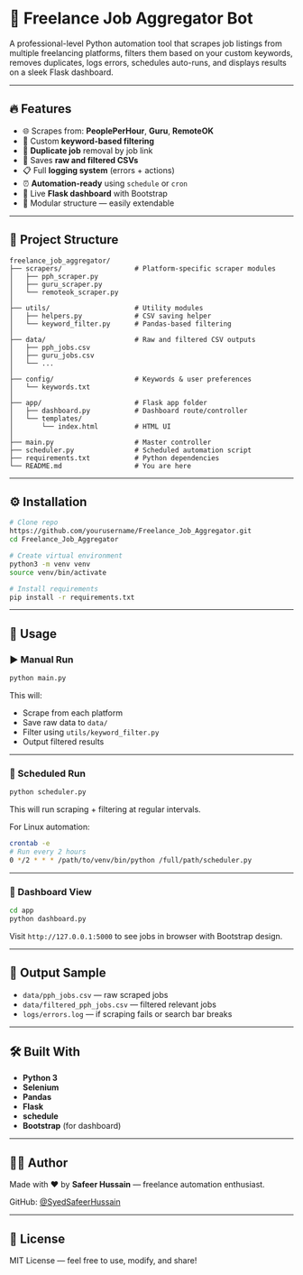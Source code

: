 # 🤖 Freelance Job Aggregator Bot

A professional-level Python automation tool that scrapes job listings from multiple freelancing platforms, filters them based on your custom keywords, removes duplicates, logs errors, schedules auto-runs, and displays results on a sleek Flask dashboard.

---

## 🔥 Features

* 🌐 Scrapes from: **PeoplePerHour**, **Guru**, **RemoteOK**
* 🎯 Custom **keyword-based filtering**
* 🧹 **Duplicate job** removal by job link
* 📁 Saves **raw and filtered CSVs**
* 📋 Full **logging system** (errors + actions)
* ⏰ **Automation-ready** using `schedule` or `cron`
* 🧠 Live **Flask dashboard** with Bootstrap
* 🔗 Modular structure — easily extendable

---

## 📁 Project Structure

```
freelance_job_aggregator/
├── scrapers/                  # Platform-specific scraper modules
│   ├── pph_scraper.py
│   ├── guru_scraper.py
│   └── remoteok_scraper.py
│
├── utils/                     # Utility modules
│   ├── helpers.py             # CSV saving helper
│   └── keyword_filter.py      # Pandas-based filtering
│
├── data/                      # Raw and filtered CSV outputs
│   ├── pph_jobs.csv
│   ├── guru_jobs.csv
│   └── ...
│
├── config/                    # Keywords & user preferences
│   └── keywords.txt
│
├── app/                       # Flask app folder
│   ├── dashboard.py           # Dashboard route/controller
│   └── templates/
│       └── index.html         # HTML UI
│
├── main.py                    # Master controller
├── scheduler.py               # Scheduled automation script
├── requirements.txt           # Python dependencies
└── README.md                  # You are here
```

---

## ⚙️ Installation

```bash
# Clone repo
https://github.com/yourusername/Freelance_Job_Aggregator.git
cd Freelance_Job_Aggregator

# Create virtual environment
python3 -m venv venv
source venv/bin/activate

# Install requirements
pip install -r requirements.txt
```

---

## 🚀 Usage

### ▶️ Manual Run

```bash
python main.py
```

This will:

* Scrape from each platform
* Save raw data to `data/`
* Filter using `utils/keyword_filter.py`
* Output filtered results

---

### 🔁 Scheduled Run

```bash
python scheduler.py
```

This will run scraping + filtering at regular intervals.

For Linux automation:

```bash
crontab -e
# Run every 2 hours
0 */2 * * * /path/to/venv/bin/python /full/path/scheduler.py
```

---

### 🧠 Dashboard View

```bash
cd app
python dashboard.py
```

Visit `http://127.0.0.1:5000` to see jobs in browser with Bootstrap design.

---

## 🧪 Output Sample

* `data/pph_jobs.csv` — raw scraped jobs
* `data/filtered_pph_jobs.csv` — filtered relevant jobs
* `logs/errors.log` — if scraping fails or search bar breaks

---

## 🛠 Built With

* **Python 3**
* **Selenium**
* **Pandas**
* **Flask**
* **schedule**
* **Bootstrap** (for dashboard)

---

## 👨‍💻 Author

Made with ❤️ by **Safeer Hussain** — freelance automation enthusiast.

GitHub: [@SyedSafeerHussain](https://github.com/SyedSafeerHussain)

---

## 📜 License

MIT License — feel free to use, modify, and share!
